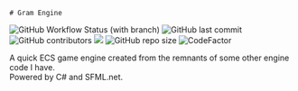     # Gram Engine
![GitHub Workflow Status (with branch)](https://img.shields.io/github/actions/workflow/status/kofu145/GramEngine/dotnet.yml?branch=master)
![GitHub last commit](https://img.shields.io/github/last-commit/kofu145/GramEngine)
![GitHub contributors](https://img.shields.io/github/contributors/kofu145/GramEngine)
![](https://tokei.rs/b1/github/project-jedi/jcl)
![GitHub repo size](https://img.shields.io/github/repo-size/kofu145/GramEngine)
![CodeFactor](https://www.codefactor.io/repository/github/kofu145/gramengine/badge)

A quick ECS game engine created from the remnants of some other engine code I have.\
Powered by C# and SFML.net.

